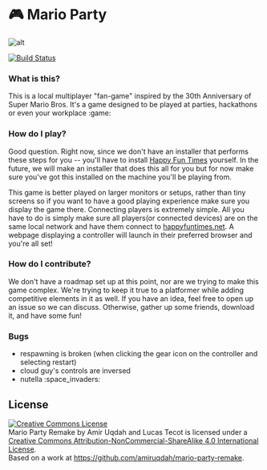 # :video_game: Mario Party
![alt](http://i.imgur.com/Ei5xyWN.gif)

[![Build Status](https://travis-ci.org/amiruqdah/mario-party.svg?branch=master)](https://travis-ci.org/amiruqdah/mario-party)
### What is this?
This is a local multiplayer "fan-game" inspired by the 30th Anniversary of Super Mario Bros. It's a game designed to be played at parties, hackathons or even your workplace :game: 

### How do I play?
Good question. Right now, since we don't have an installer that performs these steps for you -- you'll have to install [Happy Fun Times](http://docs.happyfuntimes.net/install.html) yourself. In the future, we will make an installer that does this all for you but for now make sure you've got this installed on the machine you'll be playing from.

This game is better played on larger monitors or setups, rather than tiny screens so if you want to have a good playing experience make sure you display the game there. Connecting players is extremely simple. All you have to do is simply make sure all players(or connected devices) are on the same local network and have them connect to [happyfuntimes.net](http://happyfuntimes.net). A webpage displaying a controller will launch in their preferred browser and you're all set!

### How do I contribute?

We don't have a roadmap set up at this point, nor are we trying to make this game complex. We're trying to keep it true to a platformer while adding competitive elements in it as well. If you have an idea, feel free to open up an issue so we can discuss. Otherwise, gather up some friends, download it, and have some fun!

### Bugs

  * respawning is broken (when clicking the gear icon on the controller and selecting restart)
  * cloud guy's controls are inversed
  * nutella :space_invaders:


## License
<a rel="license" href="http://creativecommons.org/licenses/by-nc-sa/4.0/"><img alt="Creative Commons License" style="border-width:0" src="https://i.creativecommons.org/l/by-nc-sa/4.0/88x31.png" /></a><br /><span xmlns:dct="http://purl.org/dc/terms/" href="http://purl.org/dc/dcmitype/InteractiveResource" property="dct:title" rel="dct:type">Mario Party Remake</span> by <span xmlns:cc="http://creativecommons.org/ns#" property="cc:attributionName">Amir Uqdah and Lucas Tecot</span> is licensed under a <a rel="license" href="http://creativecommons.org/licenses/by-nc-sa/4.0/">Creative Commons Attribution-NonCommercial-ShareAlike 4.0 International License</a>.<br />Based on a work at <a xmlns:dct="http://purl.org/dc/terms/" href="https://github.com/amiruqdah/mario-party-remake" rel="dct:source">https://github.com/amiruqdah/mario-party-remake</a>.
